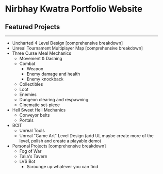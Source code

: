 # Nirbhay Kwatra Portfolio Website

## Featured Projects
---
- Uncharted 4 Level Design [comprehensive breakdown]
- Unreal Tournament Multiplayer Map [comprehensive breakdown]
- Three Curse Meal Mechanics
	- Movement & Dashing
	- Combat
		- Weapon
		- Enemy damage and health
		- Enemy knockback
	- Collectibles
	- Loot
	- Enemies
	- Dungeon clearing and respawning
	- Cinematic set-piece
- Hell Sweet Hell Mechanics
	- Conveyor belts
	- Portals
- BCIT
	- Unreal Tools
	- Unreal "Game Art" Level Design (add UI, maybe create more of the level, polish and create a playable demo)
- Personal Projects [comprehensive breakdown]
	- Fog of War
	- Talia's Tavern
  - LVS Bot
	- Scrounge up whatever you can find
